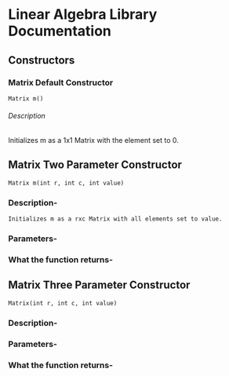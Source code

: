 # Linear Algebra Library Documentation

## Constructors

### Matrix Default Constructor
	
	Matrix m()

###### Description
Initializes m as a 1x1 Matrix with the element set to 0.

## Matrix Two Parameter Constructor
	
	Matrix m(int r, int c, int value)

### Description-
	Initializes m as a rxc Matrix with all elements set to value.

### Parameters-
	

### What the function returns-
	
## Matrix Three Parameter Constructor
	
	Matrix(int r, int c, int value)

### Description-
	

### Parameters-
	

### What the function returns-
	
